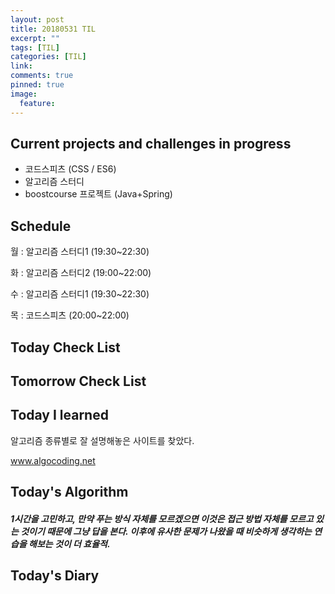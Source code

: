 ```yaml
---
layout: post
title: 20180531 TIL
excerpt: ""
tags: [TIL]
categories: [TIL]
link:
comments: true
pinned: true
image:
  feature:
---
```


## Current projects and challenges in progress

- 코드스피츠 (CSS / ES6)
- 알고리즘 스터디 
- boostcourse 프로젝트 (Java+Spring)

## Schedule

월 : 알고리즘 스터디1 (19:30~22:30) 

화 : 알고리즘 스터디2 (19:00~22:00)

수 : 알고리즘 스터디1 (19:30~22:30)

목 : 코드스피츠 (20:00~22:00)

## Today Check List



## Tomorrow Check List



## Today I learned

알고리즘 종류별로 잘 설명해놓은 사이트를 찾았다.

www.algocoding.net

## Today's Algorithm

##### 1시간을 고민하고, 만약 푸는 방식 자체를 모르겠으면 이것은 접근 방법 자체를 모르고 있는 것이기 때문에 그냥 답을 본다. 이후에 유사한 문제가 나왔을 때 비슷하게 생각하는 연습을 해보는 것이 더 효율적.



## Today's Diary